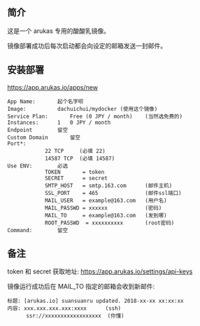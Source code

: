 简介
-----------------------------
这是一个 arukas 专用的酸酸乳镜像。

镜像部署成功后每次启动都会向设定的邮箱发送一封邮件。

## 安装部署
<https://app.arukas.io/apps/new>

```
App Name:		起个名字呗
Image:			dachuichui/mydocker	(使用这个镜像)
Service Plan:		Free (0 JPY / month)	(当然选免费的)
Instances:		1	0 JPY / month
Endpoint 		留空
Custom Domain   	留空
Port*:
			22 TCP     (必填 22)		
			14587 TCP  (必填 14587)	
Use ENV:		必选
			TOKEN       = token
			SECRET      = secret
			SMTP_HOST   = smtp.163.com      (邮件主机)
			SSL_PORT    = 465               (邮件ssl端口)
			MAIL_USER   = example@163.com   (用户名)
			MAIL_PASSWD = xxxxxx            (密码)
			MAIL_TO     = example@163.com   (发到哪)
			ROOT_PASSWD  = xxxxxxxxxx       (root密码)
Command:		留空
```

## 备注
token 和 secret 获取地址: <https://app.arukas.io/settings/api-keys>

镜像运行成功后在 MAIL_TO 指定的邮箱会收到新邮件:
```
标题: [arukas.io] suansuanru updated. 2018-xx-xx xx:xx:xx
内容: xxx.xxx.xxx.xxx:xxxx      (ssh)
      ssr://xxxxxxxxxxxxxxxxxx  (你懂)
```
